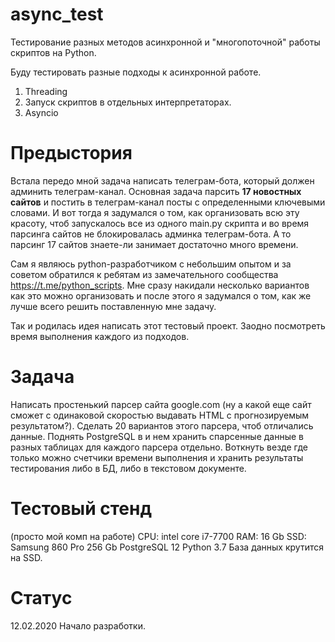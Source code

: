 # async_test
Тестирование разных методов асинхронной и "многопоточной" работы скриптов на Python.

Буду тестировать разные подходы к асинхронной работе.
1. Threading
2. Запуск скриптов в отдельных интерпретаторах.
3. Asyncio

# Предыстория
Встала передо мной задача написать телеграм-бота, который должен админить телеграм-канал.
Основная задача парсить <b>17 новостных сайтов</b> и постить в телеграм-канал посты с определенными ключевыми словами.
И вот тогда я задумался о том, как организовать всю эту красоту, чтоб запускалось все из одного main.py скрипта и
во время парсинга сайтов не блокировалась админка телеграм-бота.
А то парсинг 17 сайтов знаете-ли занимает достаточно много времени.

Сам я являюсь python-разработчиком с небольшим опытом и за советом обратился к ребятам из замечательного сообщества
https://t.me/python_scripts. Мне сразу накидали несколько вариантов как это можно организовать и после этого я задумался
о том, как же лучше всего решить поставленную мне задачу.

Так и родилась идея написать этот тестовый проект. Заодно посмотреть время выполнения каждого из подходов.

# Задача
Написать простенький парсер сайта google.com (ну а какой еще сайт сможет с одинаковой скоростью выдавать HTML с
прогнозируемым результатом?). Сделать 20 вариантов этого парсера, чтоб отличались данные. Поднять PostgreSQL в и нем
хранить спарсенные данные в разных таблицах для каждого парсера отдельно.
Воткнуть везде где только можно счетчики времени выполнения и хранить результаты тестирования либо в БД, либо в
текстовом документе.

# Тестовый стенд
(просто мой комп на работе)
CPU: intel core i7-7700
RAM: 16 Gb
SSD: Samsung 860 Pro 256 Gb
PostgreSQL 12
Python 3.7
База данных крутится на SSD.

# Статус
12.02.2020 Начало разработки.
